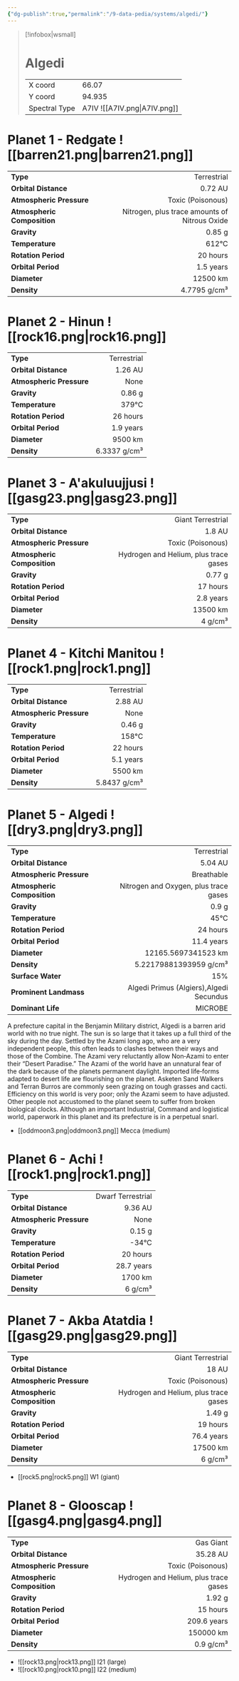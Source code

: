 ```yaml
---
{"dg-publish":true,"permalink":"/9-data-pedia/systems/algedi/"}
---
```


> [!infobox|wsmall]
> # Algedi
> | | |
> | - | - |
> | X coord | 66.07 |
> | Y coord| 94.935 |
> | Spectral Type | A7IV ![[A7IV.png\|A7IV.png]] |

# Planet 1 - Redgate ![[barren21.png\|barren21.png]]
|                             |                           |
| --------------------------- | -------------------------:|
| **Type**                    |             Terrestrial |
| **Orbital Distance**        |   0.72 AU |
| **Atmospheric Pressure**    |       Toxic (Poisonous) |
| **Atmospheric Composition** |      Nitrogen, plus trace amounts of Nitrous Oxide |
| **Gravity**                 |        0.85 g |
| **Temperature**             |    612°C |
| **Rotation Period**         |  20 hours |
| **Orbital Period** | 1.5 years |
| **Diameter**                |      12500 km | 
| **Density**                 |    4.7795 g/cm³ |





# Planet 2 - Hinun ![[rock16.png\|rock16.png]]
|                             |                           |
| --------------------------- | -------------------------:|
| **Type**                    |             Terrestrial |
| **Orbital Distance**        |   1.26 AU |
| **Atmospheric Pressure**    |       None |
| **Gravity**                 |        0.86 g |
| **Temperature**             |    379°C |
| **Rotation Period**         |  26 hours |
| **Orbital Period** | 1.9 years |
| **Diameter**                |      9500 km | 
| **Density**                 |    6.3337 g/cm³ |





# Planet 3 - A'akuluujjusi ![[gasg23.png\|gasg23.png]]
|                             |                           |
| --------------------------- | -------------------------:|
| **Type**                    |             Giant Terrestrial |
| **Orbital Distance**        |   1.8 AU |
| **Atmospheric Pressure**    |       Toxic (Poisonous) |
| **Atmospheric Composition** |      Hydrogen and Helium, plus trace gases |
| **Gravity**                 |        0.77 g |
| **Rotation Period**         |  17 hours |
| **Orbital Period** | 2.8 years |
| **Diameter**                |      13500 km | 
| **Density**                 |    4 g/cm³ |





# Planet 4 - Kitchi Manitou ![[rock1.png\|rock1.png]]
|                             |                           |
| --------------------------- | -------------------------:|
| **Type**                    |             Terrestrial |
| **Orbital Distance**        |   2.88 AU |
| **Atmospheric Pressure**    |       None |
| **Gravity**                 |        0.46 g |
| **Temperature**             |    158°C |
| **Rotation Period**         |  22 hours |
| **Orbital Period** | 5.1 years |
| **Diameter**                |      5500 km | 
| **Density**                 |    5.8437 g/cm³ |





# Planet 5 - Algedi ![[dry3.png\|dry3.png]]
|                             |                           |
| --------------------------- | -------------------------:|
| **Type**                    |             Terrestrial |
| **Orbital Distance**        |   5.04 AU |
| **Atmospheric Pressure**    |       Breathable |
| **Atmospheric Composition** |      Nitrogen and Oxygen, plus trace gases |
| **Gravity**                 |        0.9 g |
| **Temperature**             |    45°C |
| **Rotation Period**         |  24 hours |
| **Orbital Period** | 11.4 years |
| **Diameter**                |      12165.5697341523 km | 
| **Density**                 |    5.22179881393959 g/cm³ |
| **Surface Water**           |           15% | 
| **Prominent Landmass**      |         Algedi Primus (Algiers),Algedi Secundus | 
| **Dominant Life**           |         MICROBE |

A prefecture capital in the Benjamin Military district, Algedi is a barren arid world with no true night. The sun is so large that it takes up a full third of the sky during the day. Settled by the Azami long ago, who are a very independent people, this often leads to clashes between their ways and those of the Combine. The Azami very reluctantly allow Non‐Azami to enter their “Desert Paradise.” The Azami of the world have an unnatural fear of the dark because of the planets permanent daylight. Imported life‐forms adapted to desert life are flourishing on the planet. Asketen Sand Walkers and Terran Burros are commonly seen grazing on tough grasses and cacti.  Efficiency on this world is very poor; only the Azami seem to have adjusted. Other people not accustomed to the planet seem to suffer from broken biological clocks. Although an important
Industrial, Command and logistical world, paperwork in this planet and its prefecture is in a perpetual snarl.

- [[oddmoon3.png\|oddmoon3.png]] Mecca (medium)

# Planet 6 - Achi ![[rock1.png\|rock1.png]]
|                             |                           |
| --------------------------- | -------------------------:|
| **Type**                    |             Dwarf Terrestrial |
| **Orbital Distance**        |   9.36 AU |
| **Atmospheric Pressure**    |       None |
| **Gravity**                 |        0.15 g |
| **Temperature**             |    -34°C |
| **Rotation Period**         |  20 hours |
| **Orbital Period** | 28.7 years |
| **Diameter**                |      1700 km | 
| **Density**                 |    6 g/cm³ |





# Planet 7 - Akba Atatdia ![[gasg29.png\|gasg29.png]]
|                             |                           |
| --------------------------- | -------------------------:|
| **Type**                    |             Giant Terrestrial |
| **Orbital Distance**        |   18 AU |
| **Atmospheric Pressure**    |       Toxic (Poisonous) |
| **Atmospheric Composition** |      Hydrogen and Helium, plus trace gases |
| **Gravity**                 |        1.49 g |
| **Rotation Period**         |  19 hours |
| **Orbital Period** | 76.4 years |
| **Diameter**                |      17500 km | 
| **Density**                 |    6 g/cm³ |



- [[rock5.png\|rock5.png]] W1 (giant)

# Planet 8 - Glooscap ![[gasg4.png\|gasg4.png]]
|                             |                           |
| --------------------------- | -------------------------:|
| **Type**                    |             Gas Giant |
| **Orbital Distance**        |   35.28 AU |
| **Atmospheric Pressure**    |       Toxic (Poisonous) |
| **Atmospheric Composition** |      Hydrogen and Helium, plus trace gases |
| **Gravity**                 |        1.92 g |
| **Rotation Period**         |  15 hours |
| **Orbital Period** | 209.6 years |
| **Diameter**                |      150000 km | 
| **Density**                 |    0.9 g/cm³ |



- ![[rock13.png\|rock13.png]] I21 (large)
- ![[rock10.png\|rock10.png]] I22 (medium)


